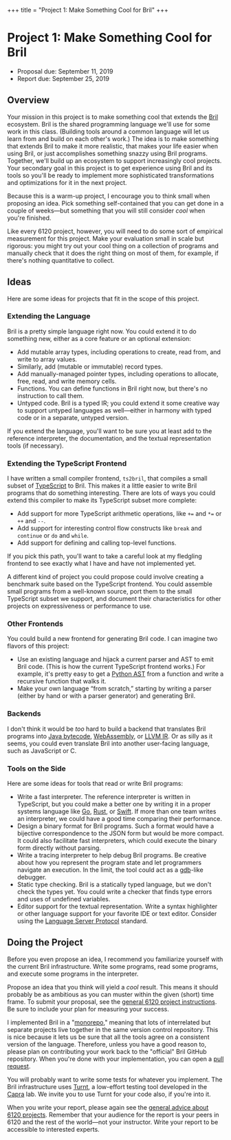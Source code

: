 +++
title = "Project 1: Make Something Cool for Bril"
+++
# Project 1: Make Something Cool for Bril

- Proposal due: September 11, 2019
- Report due: September 25, 2019


## Overview

Your mission in this project is to make something cool that extends the [Bril][] ecosystem.
Bril is the shared programming language we'll use for some work in this class.
(Building tools around a common language will let us learn from and build on each other's work.)
The idea is to make something that extends Bril to make it more realistic, that makes your life easier when using Bril, or just accomplishes something snazzy using Bril programs.
Together, we'll build up an ecosystem to support increasingly cool projects.
Your secondary goal in this project is to get experience using Bril and its tools so you'll be ready to implement more sophisticated transformations and optimizations for it in the next project.

Because this is a warm-up project, I encourage you to think small when proposing an idea.
Pick something self-contained that you can get done in a couple of weeks—but something that you will still consider *cool* when you're finished.

Like every 6120 project, however, you will need to do some sort of empirical measurement for this project.
Make your evaluation small in scale but rigorous:
you might try out your cool thing on a collection of programs and manually check that it does the right thing on most of them, for example, if there's nothing quantitative to collect.

[bril]: https://github.com/sampsyo/bril


## Ideas

Here are some ideas for projects that fit in the scope of this project.

### Extending the Language

Bril is a pretty simple language right now.
You could extend it to do something new, either as a core feature or an optional extension:

- Add mutable array types, including operations to create, read from, and write to array values.
- Similarly, add (mutable or immutable) record types.
- Add manually-managed pointer types, including operations to allocate, free, read, and write memory cells.
- Functions. You can define functions in Bril right now, but there's no instruction to call them.
- Untyped code. Bril is a typed IR; you could extend it some creative way to support untyped languages as well—either in harmony with typed code or in a separate, untyped version.

If you extend the language, you'll want to be sure you at least add to the reference interpreter, the documentation, and the textual representation tools (if necessary).

### Extending the TypeScript Frontend

I have written a small compiler frontend, `ts2bril`, that compiles a small subset of [TypeScript][] to Bril.
This makes it a little easier to write Bril programs that do something interesting.
There are lots of ways you could extend this compiler to make its TypeScript subset more complete:

- Add support for more TypeScript arithmetic operations, like `+=` and `*=` or `++` and `--`.
- Add support for interesting control flow constructs like `break` and `continue` or `do` and `while`.
- Add support for defining and calling top-level functions.

If you pick this path, you'll want to take a careful look at my fledgling frontend to see exactly what I have and have not implemented yet.

A different kind of project you could propose could involve creating a benchmark suite based on the TypeScript frontend.
You could assemble small programs from a well-known source, port them to the small TypeScript subset we support, and document their characteristics for other projects on expressiveness or performance to use.

[typescript]: https://www.typescriptlang.org

### Other Frontends

You could build a new frontend for generating Bril code.
I can imagine two flavors of this project:

- Use an existing language and hijack a current parser and AST to emit Bril code. (This is how the current TypeScript frontend works.) For example, it's pretty easy to get a [Python AST][pyast] from a function and write a recursive function that walks it.
- Make your own language “from scratch,” starting by writing a parser (either by hand or with a parser generator) and generating Bril.

[pyast]: https://docs.python.org/3/library/ast.html

### Backends

I don't think it would be *too* hard to build a backend that translates Bril programs into [Java bytecode][jvm], [WebAssembly][wasm], or [LLVM IR][llvm].
Or as silly as it seems, you could even translate Bril into another user-facing language, such as JavaScript or C.

[jvm]: https://docs.oracle.com/javase/specs/jvms/se7/html/
[wasm]: https://webassembly.org
[llvm]: https://llvm.org/docs/LangRef.html

### Tools on the Side

Here are some ideas for tools that read or write Bril programs:

- Write a fast interpreter. The reference interpreter is written in TypeScript, but you could make a better one by writing it in a proper systems language like [Go][], [Rust][], or [Swift][]. If more than one team writes an interpreter, we could have a good time comparing their performance.
- Design a binary format for Bril programs. Such a format would have a bijective correspondence to the JSON form but would be more compact. It could also facilitate fast interpreters, which could execute the binary form directly without parsing.
- Write a tracing interpreter to help debug Bril programs. Be creative about how you represent the program state and let programmers navigate an execution. In the limit, the tool could act as a [gdb][]-like debugger.
- Static type checking. Bril is a statically typed language, but we don't check the types yet. You could write a checker that finds type errors and uses of undefined variables.
- Editor support for the textual representation. Write a syntax highlighter or other language support for your favorite IDE or text editor. Consider using the [Language Server Protocol][lsp] standard.

[go]: https://golang.org
[rust]: https://www.rust-lang.org
[swift]: https://developer.apple.com/swift/
[gdb]: https://www.gnu.org/software/gdb/
[lsp]: https://langserver.org


## Doing the Project

Before you even propose an idea, I recommend you familiarize yourself with the current Bril infrastructure.
Write some programs, read some programs, and execute some programs in the interpreter.

Propose an idea that you think will yield a *cool* result.
This means it should probably be as ambitious as you can muster within the given (short) time frame.
To submit your proposal, see the [general 6120 project instructions][project].
Be sure to include your plan for measuring your success.

I implemented Bril in a "[monorepo][monorepo]," meaning that lots of interrelated but separate projects live together in the same version control repository.
This is nice because it lets us be sure that all the tools agree on a consistent version of the language.
Therefore, unless you have a good reason to, please plan on contributing your work back to the "official" Bril GitHub repository.
When you're done with your implementation, you can open a [pull request][pr].

You will probably want to write some tests for whatever you implement.
The Bril infrastructure uses [Turnt][], a low-effort testing tool developed in the [Capra][] lab.
We invite you to use Turnt for your code also, if you're into it.

When you write your report, please again see the [general advice about 6120 projects][project].
Remember that your audience for the report is your peers in 6120 and the rest of the world—not your instructor.
Write your report to be accessible to interested experts.

[monorepo]: https://gomonorepo.org
[pr]: https://help.github.com/en/articles/about-pull-requests
[turnt]: https://github.com/cucapra/turnt
[capra]: https://capra.cs.cornell.edu
[project]: @/project/_index.md
